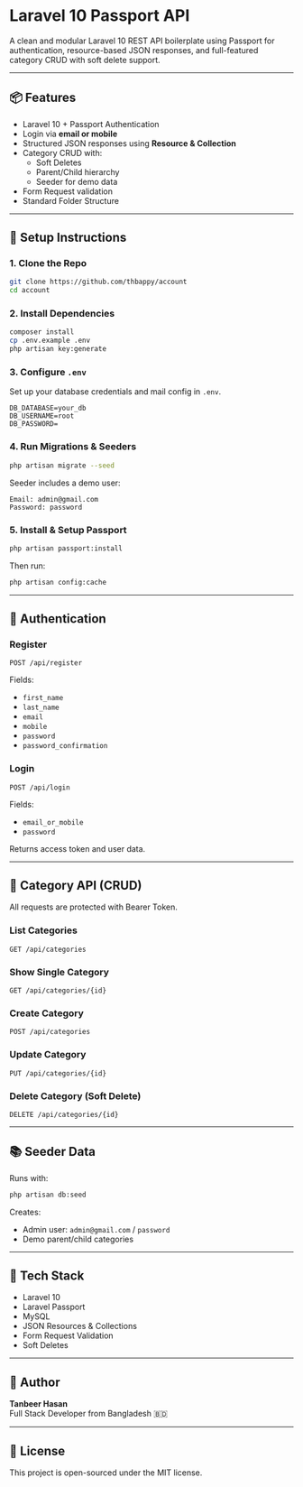 
# Laravel 10 Passport API

A clean and modular Laravel 10 REST API boilerplate using Passport for authentication, resource-based JSON responses, and full-featured category CRUD with soft delete support.

---

## 📦 Features

- Laravel 10 + Passport Authentication
- Login via **email or mobile**
- Structured JSON responses using **Resource & Collection**
- Category CRUD with:
    - Soft Deletes
    - Parent/Child hierarchy
    - Seeder for demo data
- Form Request validation
- Standard Folder Structure

---

## 🚀 Setup Instructions

### 1. Clone the Repo

```bash
git clone https://github.com/thbappy/account
cd account
```

### 2. Install Dependencies

```bash
composer install
cp .env.example .env
php artisan key:generate
```

### 3. Configure `.env`

Set up your database credentials and mail config in `.env`.

```env
DB_DATABASE=your_db
DB_USERNAME=root
DB_PASSWORD=
```

### 4. Run Migrations & Seeders

```bash
php artisan migrate --seed
```

Seeder includes a demo user:
```
Email: admin@gmail.com
Password: password
```

### 5. Install & Setup Passport

```bash
php artisan passport:install
```


Then run:

```bash
php artisan config:cache
```

---

## 🔐 Authentication

### Register

`POST /api/register`

Fields:
- `first_name`
- `last_name`
- `email`
- `mobile`
- `password`
- `password_confirmation`

### Login

`POST /api/login`

Fields:
- `email_or_mobile`
- `password`

Returns access token and user data.

---

## 📁 Category API (CRUD)

All requests are protected with Bearer Token.

### List Categories

`GET /api/categories`

### Show Single Category

`GET /api/categories/{id}`

### Create Category

`POST /api/categories`

### Update Category

`PUT /api/categories/{id}`

### Delete Category (Soft Delete)

`DELETE /api/categories/{id}`

---

## 📚 Seeder Data

Runs with:

```bash
php artisan db:seed
```

Creates:

- Admin user: `admin@gmail.com` / `password`
- Demo parent/child categories

---

## 🧰 Tech Stack

- Laravel 10
- Laravel Passport
- MySQL
- JSON Resources & Collections
- Form Request Validation
- Soft Deletes

---

## 🙌 Author

**Tanbeer Hasan**  
Full Stack Developer from Bangladesh 🇧🇩

---

## 📜 License

This project is open-sourced under the MIT license.
